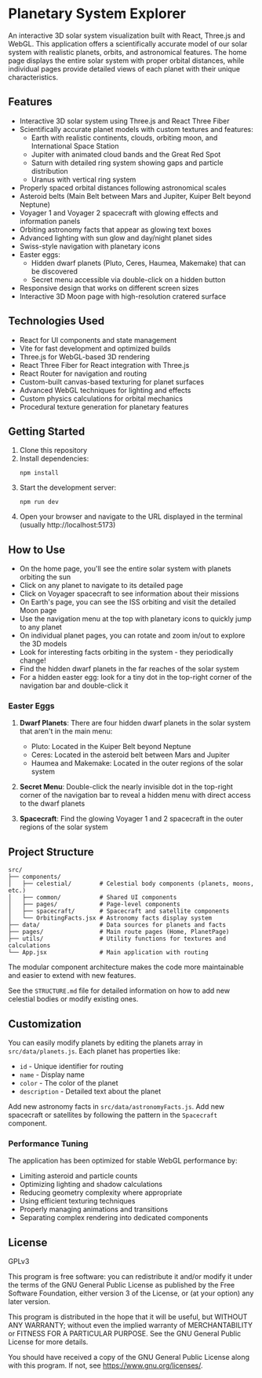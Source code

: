 # Planetary System Explorer

An interactive 3D solar system visualization built with React, Three.js and WebGL. This application offers a scientifically accurate model of our solar system with realistic planets, orbits, and astronomical features. The home page displays the entire solar system with proper orbital distances, while individual pages provide detailed views of each planet with their unique characteristics.

## Features

- Interactive 3D solar system using Three.js and React Three Fiber
- Scientifically accurate planet models with custom textures and features:
  - Earth with realistic continents, clouds, orbiting moon, and International Space Station
  - Jupiter with animated cloud bands and the Great Red Spot
  - Saturn with detailed ring system showing gaps and particle distribution
  - Uranus with vertical ring system
- Properly spaced orbital distances following astronomical scales
- Asteroid belts (Main Belt between Mars and Jupiter, Kuiper Belt beyond Neptune)
- Voyager 1 and Voyager 2 spacecraft with glowing effects and information panels
- Orbiting astronomy facts that appear as glowing text boxes
- Advanced lighting with sun glow and day/night planet sides
- Swiss-style navigation with planetary icons
- Easter eggs: 
  - Hidden dwarf planets (Pluto, Ceres, Haumea, Makemake) that can be discovered
  - Secret menu accessible via double-click on a hidden button
- Responsive design that works on different screen sizes
- Interactive 3D Moon page with high-resolution cratered surface

## Technologies Used

- React for UI components and state management
- Vite for fast development and optimized builds
- Three.js for WebGL-based 3D rendering
- React Three Fiber for React integration with Three.js
- React Router for navigation and routing
- Custom-built canvas-based texturing for planet surfaces
- Advanced WebGL techniques for lighting and effects
- Custom physics calculations for orbital mechanics
- Procedural texture generation for planetary features

## Getting Started

1. Clone this repository
2. Install dependencies:
   ```
   npm install
   ```
3. Start the development server:
   ```
   npm run dev
   ```
4. Open your browser and navigate to the URL displayed in the terminal (usually http://localhost:5173)

## How to Use

- On the home page, you'll see the entire solar system with planets orbiting the sun
- Click on any planet to navigate to its detailed page
- Click on Voyager spacecraft to see information about their missions
- On Earth's page, you can see the ISS orbiting and visit the detailed Moon page
- Use the navigation menu at the top with planetary icons to quickly jump to any planet
- On individual planet pages, you can rotate and zoom in/out to explore the 3D models
- Look for interesting facts orbiting in the system - they periodically change!
- Find the hidden dwarf planets in the far reaches of the solar system
- For a hidden easter egg: look for a tiny dot in the top-right corner of the navigation bar and double-click it

### Easter Eggs

1. **Dwarf Planets**: There are four hidden dwarf planets in the solar system that aren't in the main menu:
   - Pluto: Located in the Kuiper Belt beyond Neptune
   - Ceres: Located in the asteroid belt between Mars and Jupiter
   - Haumea and Makemake: Located in the outer regions of the solar system
   
2. **Secret Menu**: Double-click the nearly invisible dot in the top-right corner of the navigation bar to reveal a hidden menu with direct access to the dwarf planets

3. **Spacecraft**: Find the glowing Voyager 1 and 2 spacecraft in the outer regions of the solar system

## Project Structure

```
src/
├── components/
│   ├── celestial/        # Celestial body components (planets, moons, etc.)
│   ├── common/           # Shared UI components
│   ├── pages/            # Page-level components
│   ├── spacecraft/       # Spacecraft and satellite components
│   └── OrbitingFacts.jsx # Astronomy facts display system
├── data/                 # Data sources for planets and facts
├── pages/                # Main route pages (Home, PlanetPage)
├── utils/                # Utility functions for textures and calculations
└── App.jsx               # Main application with routing
```

The modular component architecture makes the code more maintainable and easier to extend with new features.

See the `STRUCTURE.md` file for detailed information on how to add new celestial bodies or modify existing ones.

## Customization

You can easily modify planets by editing the planets array in `src/data/planets.js`. Each planet has properties like:
- `id` - Unique identifier for routing
- `name` - Display name
- `color` - The color of the planet
- `description` - Detailed text about the planet

Add new astronomy facts in `src/data/astronomyFacts.js`.
Add new spacecraft or satellites by following the pattern in the `Spacecraft` component.

### Performance Tuning

The application has been optimized for stable WebGL performance by:
- Limiting asteroid and particle counts
- Optimizing lighting and shadow calculations
- Reducing geometry complexity where appropriate
- Using efficient texturing techniques
- Properly managing animations and transitions
- Separating complex rendering into dedicated components

## License
GPLv3

This program is free software: you can redistribute it and/or modify
it under the terms of the GNU General Public License as published by
the Free Software Foundation, either version 3 of the License, or
(at your option) any later version.

This program is distributed in the hope that it will be useful,
but WITHOUT ANY WARRANTY; without even the implied warranty of
MERCHANTABILITY or FITNESS FOR A PARTICULAR PURPOSE. See the
GNU General Public License for more details.

You should have received a copy of the GNU General Public License
along with this program. If not, see <https://www.gnu.org/licenses/>.
